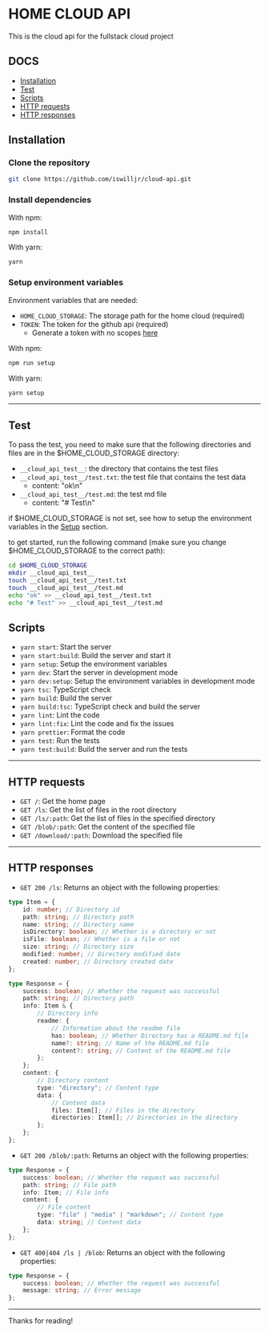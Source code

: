 # HOME CLOUD API

This is the cloud api for the fullstack cloud project

## DOCS

- [Installation](#installation)
- [Test](#test)
- [Scripts](#scripts)
- [HTTP requests](#http-requests)
- [HTTP responses](#http-responses)

## Installation

### Clone the repository

```bash
git clone https://github.com/iswilljr/cloud-api.git
```

### Install dependencies

With npm:

```bash
npm install
```

With yarn:

```bash
yarn
```

### Setup environment variables

Environment variables that are needed:

- `HOME_CLOUD_STORAGE`: The storage path for the home cloud (required)
- `TOKEN`: The token for the github api (required)
  - Generate a token with no scopes [here](https://github.com/settings/tokens/new)

With npm:

```bash
npm run setup
```

With yarn:

```bash
yarn setup
```

---

## Test

To pass the test, you need to make sure that the following directories and files are in the $HOME_CLOUD_STORAGE directory:

- `__cloud_api_test__`: the directory that contains the test files
- `__cloud_api_test__/test.txt`: the test file that contains the test data
  - content: "ok\n"
- `__cloud_api_test__/test.md`: the test md file
  - content: "# Test\n"

if $HOME_CLOUD_STORAGE is not set, see how to setup the environment variables in the [Setup](#setup-environment-variables) section.

to get started, run the following command (make sure you change $HOME_CLOUD_STORAGE to the correct path):

```bash
cd $HOME_CLOUD_STORAGE
mkdir __cloud_api_test__
touch __cloud_api_test__/test.txt
touch __cloud_api_test__/test.md
echo "ok" >> __cloud_api_test__/test.txt
echo "# Test" >> __cloud_api_test__/test.md
```

## Scripts

- `yarn start`: Start the server
- `yarn start:build`: Build the server and start it
- `yarn setup`: Setup the environment variables
- `yarn dev`: Start the server in development mode
- `yarn dev:setup`: Setup the environment variables in development mode
- `yarn tsc`: TypeScript check
- `yarn build`: Build the server
- `yarn build:tsc`: TypeScript check and build the server
- `yarn lint`: Lint the code
- `yarn lint:fix`: Lint the code and fix the issues
- `yarn prettier`: Format the code
- `yarn test`: Run the tests
- `yarn test:build`: Build the server and run the tests

---

## HTTP requests

- `GET /`: Get the home page
- `GET /ls`: Get the list of files in the root directory
- `GET /ls/:path`: Get the list of files in the specified directory
- `GET /blob/:path`: Get the content of the specified file
- `GET /download/:path`: Download the specified file

---

## HTTP responses

- `GET 200 /ls`: Returns an object with the following properties:

```typescript
type Item = {
	id: number; // Directory id
	path: string; // Directory path
	name: string; // Directory name
	isDirectory: boolean; // Whether is a directory or not
	isFile: boolean; // Whether is a file or not
	size: string; // Directory size
	modified: number; // Directory modified date
	created: number; // Directory created date
};

type Response = {
	success: boolean; // Whether the request was successful
	path: string; // Directory path
	info: Item & {
		// Directory info
		readme: {
			// Information about the readme file
			has: boolean; // Whether Directory has a README.md file
			name?: string; // Name of the README.md file
			content?: string; // Content of the README.md file
		};
	};
	content: {
		// Directory content
		type: "directory"; // Content type
		data: {
			// Content data
			files: Item[]; // Files in the directory
			directories: Item[]; // Directories in the directory
		};
	};
};
```

- `GET 200 /blob/:path`: Returns an object with the following properties:

```typescript
type Response = {
	success: boolean; // Whether the request was successful
	path: string; // File path
	info: Item; // File info
	content: {
		// File content
		type: "file" | "media" | "markdown"; // Content type
		data: string; // Content data
	};
};
```

- `GET 400|404 /ls | /blob`: Returns an object with the following properties:

```typescript
type Response = {
	success: boolean; // Whether the request was successful
	message: string; // Error message
};
```

---

Thanks for reading!
